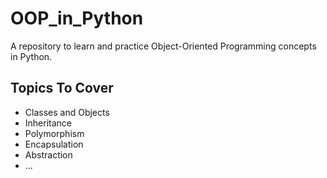 # OOP_in_Python

A repository to learn and practice Object-Oriented Programming concepts in Python.

## Topics To Cover

- Classes and Objects
- Inheritance
- Polymorphism
- Encapsulation
- Abstraction
- ...